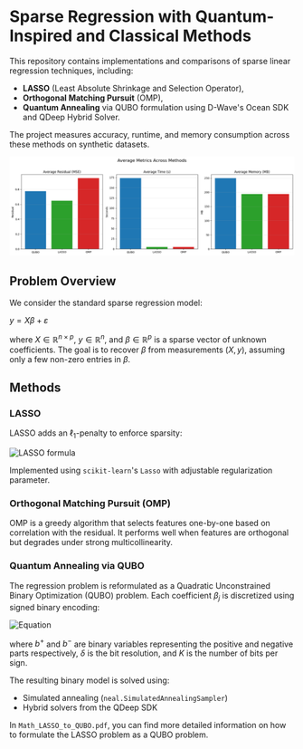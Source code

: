 # Sparse Regression with Quantum-Inspired and Classical Methods

This repository contains implementations and comparisons of sparse linear regression techniques, including:

- **LASSO** (Least Absolute Shrinkage and Selection Operator),
- **Orthogonal Matching Pursuit** (OMP),
- **Quantum Annealing** via QUBO formulation using D-Wave's Ocean SDK and QDeep Hybrid Solver.

The project measures accuracy, runtime, and memory consumption across these methods on synthetic datasets.

![Visualization](metrics.png)

## Problem Overview

We consider the standard sparse regression model:

$y = X\beta + \varepsilon$

where $X \in \mathbb{R}^{n \times p}$, $y \in \mathbb{R}^n$, and $\beta \in \mathbb{R}^p$ is a sparse vector of unknown coefficients. The goal is to recover $\beta$ from measurements $(X, y)$, assuming only a few non-zero entries in $\beta$.

## Methods

### LASSO

LASSO adds an $\ell_1$-penalty to enforce sparsity:

![LASSO formula](https://math.vercel.app/?from=%5Chat%7B%5Cbeta%7D_%7B%5Ctext%7BLASSO%7D%7D%20%3D%20%5Carg%5Cmin_%5Cbeta%20%5Cleft%5C%7B%20%5C%7Cy%20-%20X%5Cbeta%5C%7C_2%5E2%20%2B%20%5Clambda%20%5C%7C%5Cbeta%5C%7C_1%20%5Cright%5C%7D)

Implemented using `scikit-learn`'s `Lasso` with adjustable regularization parameter.

### Orthogonal Matching Pursuit (OMP)

OMP is a greedy algorithm that selects features one-by-one based on correlation with the residual. It performs well when features are orthogonal but degrades under strong multicollinearity.

### Quantum Annealing via QUBO

The regression problem is reformulated as a Quadratic Unconstrained Binary Optimization (QUBO) problem. Each coefficient $\beta_j$ is discretized using signed binary encoding:

![Equation](https://math.vercel.app/?bgcolor=auto&from=%5Cbeta_j%20%3D%20%5Cdelta%20%5Ccdot%20%5Csum_%7Bk%3D0%7D%5E%7BK-1%7D%202%5Ek%20%28b%5E%2B_%7Bj%2Ck%7D%20-%20b%5E-_%7Bj%2Ck%7D%29%29%0A.svg)

where $b^+$ and $b^-$ are binary variables representing the positive and negative parts respectively, $\delta$ is the bit resolution, and $K$ is the number of bits per sign.

The resulting binary model is solved using:

- Simulated annealing (`neal.SimulatedAnnealingSampler`)
- Hybrid solvers from the QDeep SDK

In `Math_LASSO_to_QUBO.pdf`, you can find more detailed information on how to formulate the LASSO problem as a QUBO problem.
